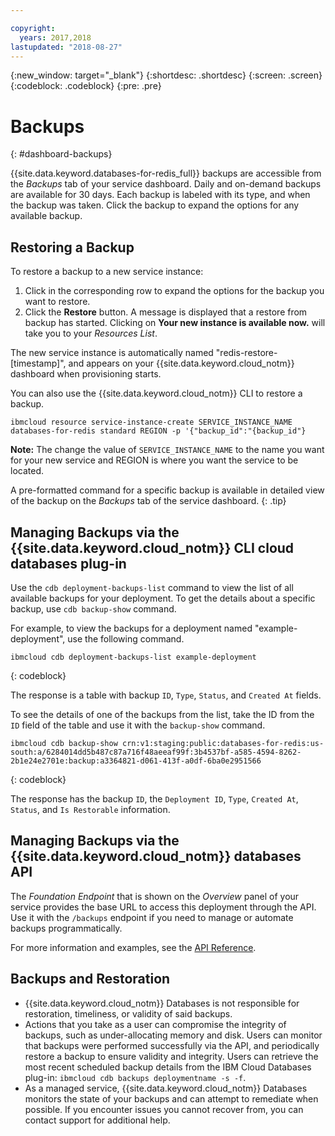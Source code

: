 ```yaml
---

copyright:
  years: 2017,2018
lastupdated: "2018-08-27"
---
```


{:new_window: target="_blank"}
{:shortdesc: .shortdesc}
{:screen: .screen}
{:codeblock: .codeblock}
{:pre: .pre}

# Backups
{: #dashboard-backups}

{{site.data.keyword.databases-for-redis_full}} backups are accessible from the _Backups_ tab of your service dashboard. Daily and on-demand backups are available for 30 days. Each backup is labeled with its type, and when the backup was taken. Click the backup to expand the options for any available backup.

## Restoring a Backup

To restore a backup to a new service instance:

1. Click in the corresponding row to expand the options for the backup you want to restore.
2. Click the **Restore** button.  A message is displayed that a restore from backup has started. Clicking on **Your new instance is available now.** will take you to your _Resources List_.

The new service instance is automatically named "redis-restore-[timestamp]", and appears on your {{site.data.keyword.cloud_notm}} dashboard when provisioning starts.

You can also use the {{site.data.keyword.cloud_notm}} CLI to restore a backup.

```
ibmcloud resource service-instance-create SERVICE_INSTANCE_NAME databases-for-redis standard REGION -p '{"backup_id":"{backup_id"}
```

**Note:** The change the value of `SERVICE_INSTANCE_NAME` to the name you want for your new service and REGION is where you want the service to be located.

A pre-formatted command for a specific backup is available in detailed view of the backup on the _Backups_ tab of the service dashboard.
{: .tip}

## Managing Backups via the {{site.data.keyword.cloud_notm}} CLI cloud databases plug-in

Use the `cdb deployment-backups-list` command to view the list of all available backups for your deployment. To get the details about a specific backup, use `cdb backup-show` command.

For example, to view the backups for a deployment named "example-deployment", use the following command.

```
ibmcloud cdb deployment-backups-list example-deployment
```
{: codeblock}

The response is a table with backup `ID`, `Type`, `Status`, and `Created At` fields.

To see the details of one of the backups from the list, take the ID from the `ID` field of the table and use it with the `backup-show` command.

```
ibmcloud cdb backup-show crn:v1:staging:public:databases-for-redis:us-south:a/6284014dd5b487c87a716f48aeeaf99f:3b4537bf-a585-4594-8262-2b1e24e2701e:backup:a3364821-d061-413f-a0df-6ba0e2951566
```
{: codeblock}

The response has the backup `ID`, the `Deployment ID`, `Type`, `Created At`, `Status`, and `Is Restorable` information.

## Managing Backups via the {{site.data.keyword.cloud_notm}} databases API

The _Foundation Endpoint_ that is shown on the _Overview_ panel of your service provides the base URL to access this deployment through the API. Use it with the `/backups` endpoint if you need to manage or automate backups programmatically.

For more information and examples, see the [API Reference](https://{DomainName}/apidocs/cloud-databases-api#get-information-about-a-backup).

## Backups and Restoration

* {{site.data.keyword.cloud_notm}} Databases is not responsible for restoration, timeliness, or validity of said backups.
* Actions that you take as a user can compromise the integrity of backups, such as under-allocating memory and disk. Users can monitor that backups were performed successfully via the API, and periodically restore a backup to ensure validity and integrity. Users can retrieve the most recent scheduled backup details from the IBM Cloud Databases plug-in: `ibmcloud cdb backups deploymentname -s -f`.
* As a managed service, {{site.data.keyword.cloud_notm}} Databases monitors the state of your backups and can attempt to remediate when possible. If you encounter issues you cannot recover from, you can contact support for additional help.